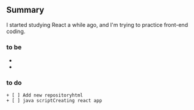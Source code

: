 ## Summary
I started studying React a while ago, and I'm trying to practice front-end coding.

### to be
+ 
+ 

### to do
    + [ ] Add new repositoryhtml
    + [ ] java scriptCreating react app
